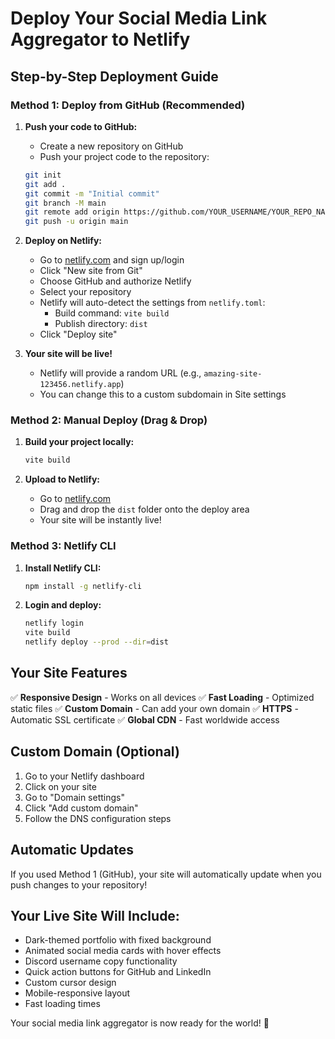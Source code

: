 # Deploy Your Social Media Link Aggregator to Netlify

## Step-by-Step Deployment Guide

### Method 1: Deploy from GitHub (Recommended)

1. **Push your code to GitHub:**
   - Create a new repository on GitHub
   - Push your project code to the repository:
   ```bash
   git init
   git add .
   git commit -m "Initial commit"
   git branch -M main
   git remote add origin https://github.com/YOUR_USERNAME/YOUR_REPO_NAME.git
   git push -u origin main
   ```

2. **Deploy on Netlify:**
   - Go to [netlify.com](https://netlify.com) and sign up/login
   - Click "New site from Git"
   - Choose GitHub and authorize Netlify
   - Select your repository
   - Netlify will auto-detect the settings from `netlify.toml`:
     - Build command: `vite build`
     - Publish directory: `dist`
   - Click "Deploy site"

3. **Your site will be live!**
   - Netlify will provide a random URL (e.g., `amazing-site-123456.netlify.app`)
   - You can change this to a custom subdomain in Site settings

### Method 2: Manual Deploy (Drag & Drop)

1. **Build your project locally:**
   ```bash
   vite build
   ```

2. **Upload to Netlify:**
   - Go to [netlify.com](https://netlify.com)
   - Drag and drop the `dist` folder onto the deploy area
   - Your site will be instantly live!

### Method 3: Netlify CLI

1. **Install Netlify CLI:**
   ```bash
   npm install -g netlify-cli
   ```

2. **Login and deploy:**
   ```bash
   netlify login
   vite build
   netlify deploy --prod --dir=dist
   ```

## Your Site Features

✅ **Responsive Design** - Works on all devices
✅ **Fast Loading** - Optimized static files
✅ **Custom Domain** - Can add your own domain
✅ **HTTPS** - Automatic SSL certificate
✅ **Global CDN** - Fast worldwide access

## Custom Domain (Optional)

1. Go to your Netlify dashboard
2. Click on your site
3. Go to "Domain settings"
4. Click "Add custom domain"
5. Follow the DNS configuration steps

## Automatic Updates

If you used Method 1 (GitHub), your site will automatically update when you push changes to your repository!

## Your Live Site Will Include:

- Dark-themed portfolio with fixed background
- Animated social media cards with hover effects
- Discord username copy functionality
- Quick action buttons for GitHub and LinkedIn
- Custom cursor design
- Mobile-responsive layout
- Fast loading times

Your social media link aggregator is now ready for the world! 🚀